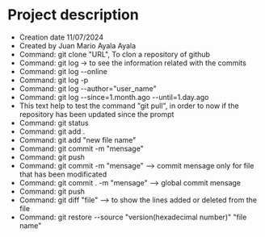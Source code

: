 <h1> Project description </h1>
<ul>
  <li>Creation date 11/07/2024</li>
  <li>Created by Juan Mario Ayala Ayala</li>
  <li>Command: git clone "URL", To clon a repository of github </li>
  <li>Command: git log -> to see the information related with the commits </li>
  <li>Command: git log --online </li>
  <li>Command: git log -p </li>
  <li>Command: git log --author="user_name"</li>
  <li>Command: git log --since=1.month.ago --until=1.day.ago </li>
  <li>This text help to test the command "git pull", in order to now if the repository has been updated since the prompt</li>
  <li>Command: git status</li>
  <li>Command: git add .</li>
  <li>Command: git add "new file name"</li>
  <li>Command: git commit -m "mensage"</li>
  <li>Command: git push</li>
  <li>Command: git commit -m "mensage" --> commit mensage only for file that has been modificated</li>
  <li>Command: git commit . -m "mensage" --> global commit mensage</li>
  <li>Command: git push</li>
  <li>Command: git diff "file" --> to show the lines added or deleted from the file</li>
  <li>Command: git restore --source "version(hexadecimal number)" "file name"</li>
</ul>
